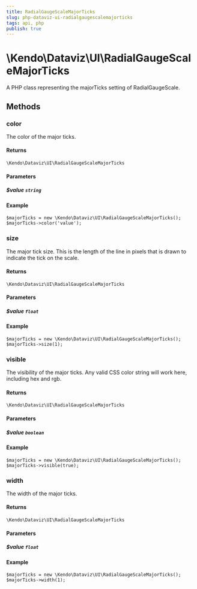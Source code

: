```yaml
---
title: RadialGaugeScaleMajorTicks
slug: php-dataviz-ui-radialgaugescalemajorticks
tags: api, php
publish: true
---
```


# \Kendo\Dataviz\UI\RadialGaugeScaleMajorTicks

A PHP class representing the majorTicks setting of RadialGaugeScale.


## Methods

### color
The color of the major ticks.

#### Returns
`\Kendo\Dataviz\UI\RadialGaugeScaleMajorTicks`

#### Parameters

##### $value `string`



#### Example 
    $majorTicks = new \Kendo\Dataviz\UI\RadialGaugeScaleMajorTicks();
    $majorTicks->color('value');

### size
The major tick size.
This is the length of the line in pixels that is drawn to indicate the tick on the scale.

#### Returns
`\Kendo\Dataviz\UI\RadialGaugeScaleMajorTicks`

#### Parameters

##### $value `float`



#### Example 
    $majorTicks = new \Kendo\Dataviz\UI\RadialGaugeScaleMajorTicks();
    $majorTicks->size(1);

### visible
The visibility of the major ticks.
Any valid CSS color string will work here, including hex and rgb.

#### Returns
`\Kendo\Dataviz\UI\RadialGaugeScaleMajorTicks`

#### Parameters

##### $value `boolean`



#### Example 
    $majorTicks = new \Kendo\Dataviz\UI\RadialGaugeScaleMajorTicks();
    $majorTicks->visible(true);

### width
The width of the major ticks.

#### Returns
`\Kendo\Dataviz\UI\RadialGaugeScaleMajorTicks`

#### Parameters

##### $value `float`



#### Example 
    $majorTicks = new \Kendo\Dataviz\UI\RadialGaugeScaleMajorTicks();
    $majorTicks->width(1);

